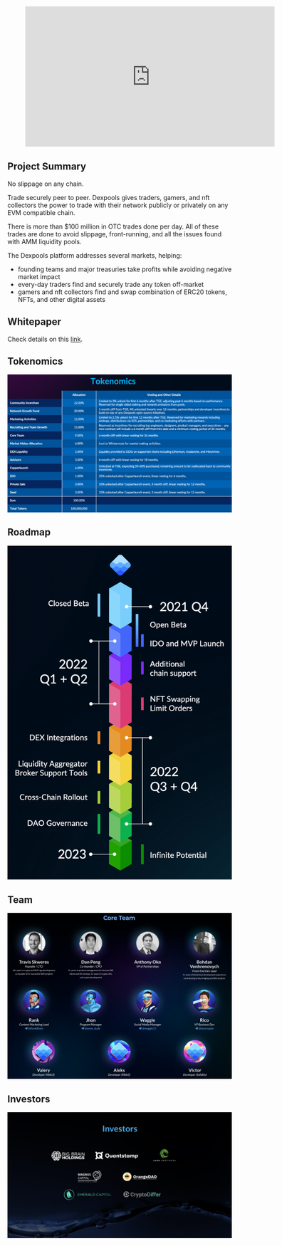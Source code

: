 <figure class="video_container">
  <iframe width="560" height="315" src="https://www.youtube.com/embed/_07i5LG63Cg" title="YouTube video player" frameborder="0" allow="accelerometer; autoplay; clipboard-write; encrypted-media; gyroscope; picture-in-picture" allowfullscreen></iframe>
</figure>


## Project Summary

No slippage on any chain. 

Trade securely peer to peer. Dexpools gives traders, gamers, and nft collectors the power to trade with their network publicly or privately on any EVM compatible chain. 

There is more than $100 million in OTC trades done per day. All of these trades are done to avoid slippage, front-running, and all the issues found with AMM liquidity pools.

The Dexpools platform addresses several markets, helping: 
- founding teams and major treasuries take profits while avoiding negative market impact 
- every-day traders find and securely trade any token off-market 
- gamers and nft collectors find and swap combination of ERC20 tokens, NFTs, and other digital assets

## Whitepaper

Check details on this [link](https://dexpools.com/wp-content/uploads/2022/03/Dexpools_WhitePaper.pdf).

## Tokenomics

![Tokenomics](https://raw.githubusercontent.com/Netswap/launchpad-resources/testnet/v2/0x5fd244263acb4a1ca4517f9c6038b73f4d5222a7/static/images/tokenomics.png)

## Roadmap

![Roadmap](https://raw.githubusercontent.com/Netswap/launchpad-resources/testnet/v2/0x5fd244263acb4a1ca4517f9c6038b73f4d5222a7/static/images/roadmap.png)

## Team

![Team](https://raw.githubusercontent.com/Netswap/launchpad-resources/testnet/v2/0x5fd244263acb4a1ca4517f9c6038b73f4d5222a7/static/images/team.png)

## Investors

![Investors](https://raw.githubusercontent.com/Netswap/launchpad-resources/testnet/v2/0x5fd244263acb4a1ca4517f9c6038b73f4d5222a7/static/images/investors.png)
